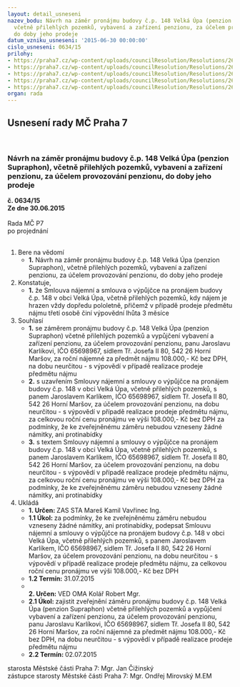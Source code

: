 ```yaml
---
layout: detail_usneseni
nazev_bodu: Návrh na záměr pronájmu budovy č.p. 148 Velká Úpa (penzion Supraphon),
  včetně přilehlých pozemků, vybavení a zařízení penzionu, za účelem provozování penzionu,
  do doby jeho prodeje
datum_vzniku_usneseni: '2015-06-30 00:00:00'
cislo_usneseni: 0634/15
prilohy:
- https://praha7.cz/wp-content/uploads/councilResolution/Resolutions/26215/41-15-priloha_01_supraphonkarlik.doc
- https://praha7.cz/wp-content/uploads/councilResolution/Resolutions/26215/41-15-priloha_02_supraphonkarlik.doc
- https://praha7.cz/wp-content/uploads/councilResolution/Resolutions/26215/41-15-priloha_03_supraphonkarlik.doc
- https://praha7.cz/wp-content/uploads/councilResolution/Resolutions/26215/41-15-priloha_04_supraphonkarlik.pdf
- https://praha7.cz/wp-content/uploads/councilResolution/Resolutions/26215/41-15-priloha_05_supraphonkarlik.doc
organ: rada
---
```

<div id="ucUsn_pList" class="usn">
	<span><h2>Usnesení rady MČ Praha 7 </h2>
<br></span><div class="standBody">
<span><h3>Návrh na záměr pronájmu budovy č.p. 148 Velká Úpa (penzion Supraphon), včetně přilehlých pozemků, vybavení a zařízení penzionu, za účelem provozování penzionu, do doby jeho prodeje</h3></span><div class="center">
		<strong>č. 0634/15</strong><br>
	</div>
<div class="center">
		<strong>Ze dne 30.06.2015</strong><br><br>
	</div>Rada MČ P7<br> po projednání<br><br><ol>
<li>Bere na vědomí<ul><li>
<strong>1.</strong> Návrh na záměr pronájmu budovy č.p. 148 Velká Úpa (penzion Supraphon), včetně přilehlých pozemků, vybavení a zařízení penzionu, za účelem provozování penzionu, do doby jeho prodeje</li></ul>
</li>
<li>Konstatuje,<ul><li>
<strong>1.</strong> že Smlouva nájemní a smlouva o výpůjčce na pronájem budovy č.p. 148 v obci Velká Úpa, včetně přilehlých pozemků, kdy nájem je hrazen vždy dopředu pololetně, přičemž v případě prodeje předmětu nájmu třetí osobě činí výpovědní lhůta 3 měsíce</li></ul>
</li>
<li>Souhlasí<ul>
<li>
<strong>1.</strong> se záměrem pronájmu budovy č.p. 148 Velká Úpa (penzion Supraphon) včetně přilehlých pozemků a vypůjčení vybavení a zařízení penzionu, za účelem provozování penzionu, panu Jaroslavu Karlíkovi, IČO 65698967, sídlem Tř. Josefa II 80, 542 26 Horní Maršov, za roční nájemné za předmět nájmu 108.000,- Kč bez DPH, na dobu neurčitou - s výpovědí v případě realizace prodeje předmětu nájmu</li>
<li>
<strong>2.</strong> s uzavřením Smlouvy nájemní a smlouvy o výpůjčce na pronájem budovy č.p. 148 v obci Velká Úpa, včetně přilehlých pozemků, s panem Jaroslavem Karlíkem, IČO 65698967, sídlem Tř. Josefa II 80, 542 26 Horní Maršov, za účelem provozování penzionu, na dobu neurčitou - s výpovědí v případě realizace prodeje předmětu nájmu, za celkovou roční cenu pronájmu ve výši 108.000,- Kč bez DPH za podmínky, že ke zveřejněnému záměru nebudou vzneseny žádné námitky, ani protinabídky</li>
<li>
<strong>3.</strong> s textem Smlouvy nájemní a smlouvy o výpůjčce na pronájem budovy č.p. 148 v obci Velká Úpa, včetně přilehlých pozemků, s panem Jaroslavem Karlíkem, IČO 65698967, sídlem Tř. Josefa II 80, 542 26 Horní Maršov, za účelem provozování penzionu, na dobu neurčitou - s výpovědí v případě realizace prodeje předmětu nájmu, za celkovou roční cenu pronájmu ve výši 108.000,- Kč bez DPH za podmínky, že ke zveřejněnému záměru nebudou vzneseny žádné námitky, ani protinabídky</li>
</ul>
</li>
<li>Ukládá<ul>
<li>
<strong>1. Určen: </strong>ZAS STA Mareš Kamil Vavřinec Ing.</li>
<li>
<strong>1.1 Úkol: </strong>za podmínky, že ke zveřejněnému záměru nebudou vzneseny žádné námitky, ani protinabídky, podepsat Smlouvu nájemní a smlouvy o výpůjčce na pronájem budovy č.p. 148 v obci Velká Úpa, včetně přilehlých pozemků, s panem Jaroslavem Karlíkem, IČO 65698967, sídlem Tř. Josefa II 80, 542 26 Horní Maršov, za účelem provozování penzionu, na dobu neurčitou - s výpovědí v případě realizace prodeje předmětu nájmu, za celkovou roční cenu pronájmu ve výši 108.000,- Kč bez DPH</li>
<li>
<strong>1.2 Termín: </strong>31.07.2015</li>
<li>
<strong><br>2. Určen: </strong>VED OMA Kolář Robert Mgr.</li>
<li>
<strong>2.1 Úkol: </strong>zajistit zveřejnění záměru pronájmu budovy č.p. 148 Velká Úpa (penzion Supraphon) včetně přilehlých pozemků a vypůjčení vybavení a zařízení penzionu, za účelem provozování penzionu, panu Jaroslavu Karlíkovi, IČO 65698967, sídlem Tř. Josefa II 80, 542 26 Horní Maršov, za roční nájemné za předmět nájmu 108.000,- Kč bez DPH, na dobu neurčitou - s výpovědí v případě realizace prodeje předmětu nájmu</li>
<li>
<strong>2.2 Termín: </strong>02.07.2015</li>
</ul>
</li>
</ol>starosta Městské části Praha 7: Mgr. Jan Čižinský<br>zástupce starosty Městské části Praha 7: Mgr. Ondřej Mirovský M.EM 
</div>
</div>